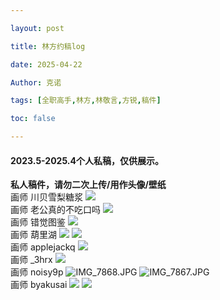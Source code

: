 ```yaml
---

layout: post

title: 林方约稿log 

date: 2025-04-22

Author: 克诺

tags: [全职高手,林方,林敬言,方锐,稿件]

toc: false

---
```


#### 2023.5-2025.4个人私稿，仅供展示。

**私人稿件，请勿二次上传/用作头像/壁纸**
<br>
画师 川贝雪梨糖浆
![](https://s3.bmp.ovh/imgs/2025/03/27/2a7b32e3f8502b56.png)
<br>
画师 老公真的不吃口吗
![](https://s3.bmp.ovh/imgs/2025/03/27/dfd9c5baf2da55b9.png)
<br>
画师 错觉图鉴
![](https://s3.bmp.ovh/imgs/2025/03/27/7b101402f897cea5.jpg)
<br>
画师 葫里湖
![](https://s3.bmp.ovh/imgs/2025/03/27/de17c269b3beb111.png)
![](https://s3.bmp.ovh/imgs/2025/03/27/0fa76d70561d75ce.png)
<br>
画师 applejackq
![](https://s3.bmp.ovh/imgs/2025/03/27/014d08b7ba8d1e3a.jpg)
<br>
画师 _3hrx 
![](https://s3.bmp.ovh/imgs/2025/03/28/0747e53abee8e232.png)
<br>
画师 noisy9p 
![IMG_7868.JPG](https://s3.bmp.ovh/imgs/2025/03/28/d0ae5e9078349683.jpg)
![IMG_7867.JPG](https://s3.bmp.ovh/imgs/2025/03/28/a2af05130e22bbfc.jpg)
<br>
画师 byakusai
![](https://s3.bmp.ovh/imgs/2025/04/15/5e8b00c37689bc58.jpg)
![](https://s3.bmp.ovh/imgs/2025/04/22/029af8830d28f9b3.jpg)


